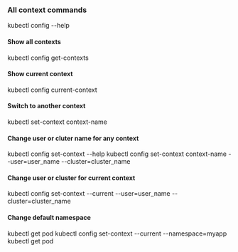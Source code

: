### All context commands
kubectl config --help

#### Show all contexts
kubectl config get-contexts

#### Show current context
kubectl config current-context

#### Switch to another context
kubectl set-context context-name

#### Change user or cluter name for any context
kubectl config set-context --help
kubectl config set-context context-name --user=user_name --cluster=cluster_name

#### Change user or cluster for current context
kubectl config set-context --current --user=user_name --cluster=cluster_name

#### Change default namespace
kubectl get pod
kubectl config set-context --current --namespace=myapp
kubectl get pod

